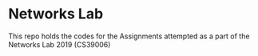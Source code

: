 # Networks Lab
This repo holds the codes for the Assignments attempted as a part of the Networks Lab 2019 (CS39006)
